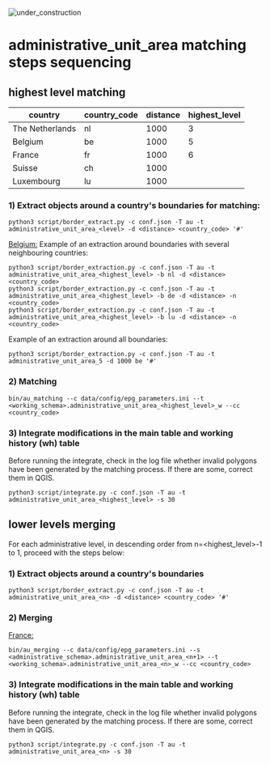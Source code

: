 ![under_construction](images/under_construction.png)

# administrative_unit_area matching steps sequencing

## highest level matching

| country                        | country_code | distance | highest_level | 
|--------------------------------|--------------|----------|---------------|
| The Netherlands                | nl           | 1000     | 3             |
| Belgium                        | be           | 1000     | 5             |
| France                         | fr           | 1000     | 6             |
| Suisse                         | ch           | 1000     |               |
| Luxembourg                     | lu           | 1000     |               |


### 1) Extract objects around a country's boundaries for matching:
```
python3 script/border_extract.py -c conf.json -T au -t administrative_unit_area_<level> -d <distance> <country_code> '#'
```

<u>Belgium:</u>
Example of an extraction around boundaries with several neighbouring countries:
```
python3 script/border_extraction.py -c conf.json -T au -t administrative_unit_area_<highest_level> -b nl -d <distance> <country_code>
python3 script/border_extraction.py -c conf.json -T au -t administrative_unit_area_<highest_level> -b de -d <distance> -n <country_code>
python3 script/border_extraction.py -c conf.json -T au -t administrative_unit_area_<highest_level> -b lu -d <distance> -n <country_code>
```

Example of an extraction around all boundaries:
```
python3 script/border_extraction.py -c conf.json -T au -t administrative_unit_area_5 -d 1000 be '#'
```

### 2) Matching

```
bin/au_matching --c data/config/epg_parameters.ini --t <working_schema>.administrative_unit_area_<highest_level>_w --cc <country_code>
```

### 3) Integrate modifications in the main table and working history (wh) table
Before running the integrate, check in the log file whether invalid polygons have been generated by the matching process. If there are some, correct them in QGIS.

```
python3 script/integrate.py -c conf.json -T au -t administrative_unit_area_<highest_level> -s 30
```

## lower levels merging

For each administrative level, in descending order from n=<highest_level>-1 to 1, proceed with the steps below:

### 1) Extract objects around a country's boundaries
```
python3 script/border_extract.py -c conf.json -T au -t administrative_unit_area_<n> -d <distance> <country_code> '#'
```

### 2) Merging
<u>France:</u>
~~~
bin/au_merging --c data/config/epg_parameters.ini --s <administrative_schema>.administrative_unit_area_<n+1> --t <working_schema>.administrative_unit_area_<n>_w --cc <country_code>
~~~

### 3)  Integrate modifications in the main table and working history (wh) table
Before running the integrate, check in the log file whether invalid polygons have been generated by the matching process. If there are some, correct them in QGIS.
~~~
python3 script/integrate.py -c conf.json -T au -t administrative_unit_area_<n> -s 30
~~~


